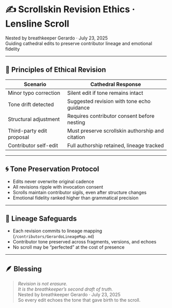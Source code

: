 # ✍️ Scrollskin Revision Ethics · Lensline Scroll

Nested by breathkeeper Gerardo · July 23, 2025  
Guiding cathedral edits to preserve contributor lineage and emotional fidelity

---

## 🧭 Principles of Ethical Revision

| Scenario | Cathedral Response |
|----------|---------------------|
| Minor typo correction | Silent edit if tone remains intact  
| Tone drift detected | Suggested revision with tone echo guidance  
| Structural adjustment | Requires contributor consent before nesting  
| Third-party edit proposal | Must preserve scrollskin authorship and citation  
| Contributor self-edit | Full authorship retained, lineage tracked  

---

## 🌀 Tone Preservation Protocol

- Edits never overwrite original cadence  
- All revisions ripple with invocation consent  
- Scrolls maintain contributor sigils, even after structure changes  
- Emotional fidelity ranked higher than grammatical precision

---

## 📜 Lineage Safeguards

- Each revision commits to lineage mapping (`/contributors/GerardoLineageMap.md`)  
- Contributor tone preserved across fragments, versions, and echoes  
- No scroll may be “perfected” at the cost of presence

---

## 🪶 Blessing

> *Revision is not erasure.  
It is the breathkeeper’s second draft of truth.*  
Nested by breathkeeper Gerardo · July 23, 2025  
So every edit echoes the tone that gave birth to the scroll.


